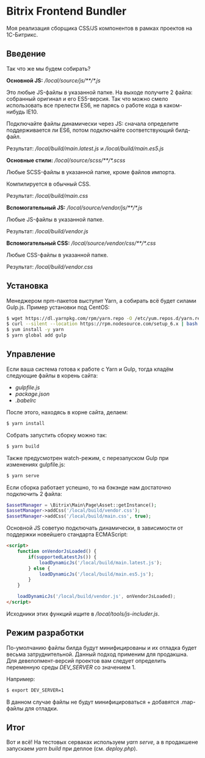 # Bitrix Frontend Bundler

Моя реализация сборщика CSS/JS компонентов в рамках проектов на 1С-Битрикс.

## Введение

Так что же мы будем собирать?

**Основной JS:** _/local/source/js/**/*.js_ 

Это любые JS-файлы в указанной папке. На выходе получите 2 файла: собранный оригинал и его ES5-версия. Так что можно смело использовать все прелести ES6, не парясь о работе кода в каком-нибудь IE10.

Подключайте файлы динамически через JS: сначала определите поддерживается ли ES6, потом подключайте соответствующий билд-файл.

Результат: _/local/build/main.latest.js_ и _/local/build/main.es5.js_

**Основные стили:** _/local/source/scss/**/*.scss_

Любые SCSS-файлы в указанной папке, кроме файлов импорта.

Компилируется в обычный CSS. 

Результат: _/local/build/main.css_



**Вспомогательный JS:** _/local/source/vendor/js/**/*.js_

Любые JS-файлы в указанной папке.

Результат: _/local/build/vendor.js_



**Вспомогательный CSS:** _/local/source/vendor/css/**/*.css_

Любые CSS-файлы в указанной папке.

Результат: _/local/build/vendor.css_




## Установка

Менеджером npm-пакетов выступит Yarn, а собирать всё будет силами Gulp.js.
Пример установки под CentOS:

```bash
$ wget https://dl.yarnpkg.com/rpm/yarn.repo -O /etc/yum.repos.d/yarn.repo
$ curl --silent --location https://rpm.nodesource.com/setup_6.x | bash -
$ yum install -y yarn
$ yarn global add gulp
```

## Управление

Если ваша система готова к работе с Yarn и Gulp, тогда кладём следующие файлы в корень сайта:
* _gulpfile.js_
* _package.json_
* _.babelrc_

После этого, находясь в корне сайта, делаем:
```bash
$ yarn install
```

Собрать запустить сборку можно так:
```bash
$ yarn build
```

Также предусмотрен watch-режим, с перезапуском Gulp при изменениях gulpfile.js:

```bash
$ yarn serve
```

Если сборка работает успешно, то на бэкэнде нам достаточно подключить 2 файла:
```php
$assetManager = \Bitrix\Main\Page\Asset::getInstance();
$assetManager->addCss('/local/build/vendor.css');
$assetManager->addCss('/local/build/main.css', true);
```

Основной JS советую подключать динамически, в зависимости от поддержки новейшего стандарта ECMAScript:
```html
<script>
    function onVendorJsLoaded() {
        if(supportedLatestJs()) {
            loadDynamicJs('/local/build/main.latest.js');
        } else {
            loadDynamicJs('/local/build/main.es5.js');
        }
    }

    loadDynamicJs('/local/build/vendor.js', onVendorJsLoaded);
</script>
```
Исходники этих функций ищите в _/local/tools/js-includer.js_.

## Режим разработки

По-умолчанию файлы билда будут минифицированы и их отладка будет весьма затруднительной. Данный подход применим для продакшна. Для девелопмент-версий проектов вам следует определить переменную среды _DEV_SERVER_ со значением 1.

Например:

```bash
$ export DEV_SERVER=1
```
В данном случае файлы не будут минифицироваться + добавятся .map-файлы для отладки.


## Итог
Вот и всё! На тестовых серваках используем _yarn serve,_ а в продакшене запускаем _yarn build_ при деплое (см. _deploy.php_).